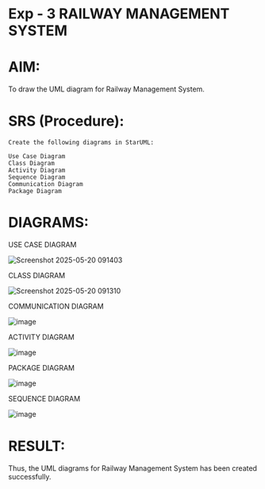 # Exp - 3 RAILWAY MANAGEMENT SYSTEM

# AIM:

To draw the UML diagram for Railway Management System.

# SRS (Procedure):
```
Create the following diagrams in StarUML:

Use Case Diagram
Class Diagram
Activity Diagram
Sequence Diagram
Communication Diagram
Package Diagram
```
# DIAGRAMS:

USE CASE DIAGRAM

![Screenshot 2025-05-20 091403](https://github.com/user-attachments/assets/8ef02121-6a92-4190-88f6-fa6713a0f658)

CLASS DIAGRAM

![Screenshot 2025-05-20 091310](https://github.com/user-attachments/assets/857f415f-c48b-4ac3-b37f-780df72d0aec)

COMMUNICATION DIAGRAM

![image](https://github.com/user-attachments/assets/ba5fc101-f95c-4f4b-8ff7-074bd4b6bf8c)

ACTIVITY DIAGRAM

![image](https://github.com/user-attachments/assets/ef888877-79ea-4470-99a6-e20abb43c79f)

PACKAGE DIAGRAM

![image](https://github.com/user-attachments/assets/ee9b1430-bdd5-4d89-86a0-65496418c520)

SEQUENCE DIAGRAM

![image](https://github.com/user-attachments/assets/4f11f514-cebf-4d78-93bd-8d4a57faf5dc)

# RESULT:

Thus, the UML diagrams for Railway Management System has been created successfully.
